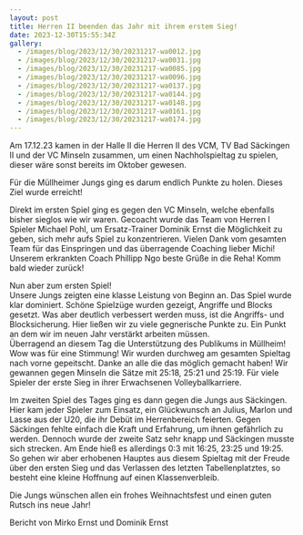 ```yaml
---
layout: post
title: Herren II beenden das Jahr mit ihrem erstem Sieg!
date: 2023-12-30T15:55:34Z
gallery:
  - /images/blog/2023/12/30/20231217-wa0012.jpg
  - /images/blog/2023/12/30/20231217-wa0031.jpg
  - /images/blog/2023/12/30/20231217-wa0085.jpg
  - /images/blog/2023/12/30/20231217-wa0096.jpg
  - /images/blog/2023/12/30/20231217-wa0137.jpg
  - /images/blog/2023/12/30/20231217-wa0144.jpg
  - /images/blog/2023/12/30/20231217-wa0148.jpg
  - /images/blog/2023/12/30/20231217-wa0161.jpg
  - /images/blog/2023/12/30/20231217-wa0174.jpg
---
```


Am 17.12.23 kamen in der Halle II die Herren II des VCM, TV Bad
Säckingen II und der VC Minseln zusammen, um einen Nachholspieltag zu
spielen, dieser wäre sonst bereits im Oktober gewesen.

Für die Müllheimer Jungs ging es darum endlich Punkte zu holen. Dieses
Ziel wurde erreicht!

Direkt im ersten Spiel ging es gegen den VC Minseln, welche ebenfalls
bisher sieglos wie wir waren. Gecoacht wurde das Team von Herren I
Spieler Michael Pohl, um Ersatz-Trainer Dominik Ernst die Möglichkeit zu
geben, sich mehr aufs Spiel zu konzentrieren. Vielen Dank vom gesamten
Team für das Einspringen und das überragende Coaching lieber Michi!
Unserem erkrankten Coach Phillipp Ngo beste Grüße in die Reha! Komm bald
wieder zurück!

Nun aber zum ersten Spiel!  
Unsere Jungs zeigten eine klasse Leistung von Beginn an. Das Spiel wurde
klar dominiert. Schöne Spielzüge wurden gezeigt, Angriffe und Blocks
gesetzt. Was aber deutlich verbessert werden muss, ist die Angriffs- und
Blocksicherung. Hier ließen wir zu viele gegnerische Punkte zu. Ein
Punkt an dem wir im neuen Jahr verstärkt arbeiten müssen.  
Überragend an diesem Tag die Unterstützung des Publikums in Müllheim!
Wow was für eine Stimmung! Wir wurden durchweg am gesamten Spieltag nach
vorne gepeitscht. Danke an alle die das möglich gemacht haben! Wir
gewannen gegen Minseln die Sätze mit 25:18, 25:21 und 25:19. Für viele
Spieler der erste Sieg in ihrer Erwachsenen Volleyballkarriere.

Im zweiten Spiel des Tages ging es dann gegen die Jungs aus Säckingen.
Hier kam jeder Spieler zum Einsatz, ein Glückwunsch an Julius, Marlon
und Lasse aus der U20, die ihr Debüt im Herrenbereich feierten. Gegen
Säckingen fehlte einfach die Kraft und Erfahrung, um ihnen gefährlich zu
werden. Dennoch wurde der zweite Satz sehr knapp und Säckingen musste
sich strecken. Am Ende hieß es allerdings 0:3 mit 16:25, 23:25 und
19:25.  
So gehen wir aber erhobenen Hauptes aus diesem Spieltag mit der Freude
über den ersten Sieg und das Verlassen des letzten Tabellenplatztes, so
besteht eine kleine Hoffnung auf einen Klassenverbleib.

Die Jungs wünschen allen ein frohes Weihnachtsfest und einen guten
Rutsch ins neue Jahr!

Bericht von Mirko Ernst und Dominik Ernst
